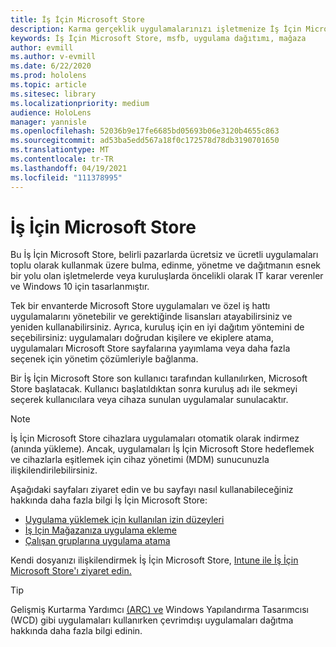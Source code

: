 ```yaml
---
title: İş İçin Microsoft Store
description: Karma gerçeklik uygulamalarınızı işletmenize İş İçin Microsoft Store uygulamalarla nasıl çalışılır?
keywords: İş İçin Microsoft Store, msfb, uygulama dağıtımı, mağaza
author: evmill
ms.author: v-evmill
ms.date: 6/22/2020
ms.prod: hololens
ms.topic: article
ms.sitesec: library
ms.localizationpriority: medium
audience: HoloLens
manager: yannisle
ms.openlocfilehash: 52036b9e17fe6685bd05693b06e3120b4655c863
ms.sourcegitcommit: ad53ba5edd567a18f0c172578d78db3190701650
ms.translationtype: MT
ms.contentlocale: tr-TR
ms.lasthandoff: 04/19/2021
ms.locfileid: "111378995"
---
```

# <a name="microsoft-store-for-business"></a>İş İçin Microsoft Store

Bu İş İçin Microsoft Store, belirli pazarlarda ücretsiz ve ücretli uygulamaları toplu olarak kullanmak üzere bulma, edinme, yönetme ve dağıtmanın esnek bir yolu olan işletmelerde veya kuruluşlarda öncelikli olarak IT karar verenler ve Windows 10 için tasarlanmıştır. 

Tek bir envanterde Microsoft Store uygulamaları ve özel iş hattı uygulamalarını yönetebilir ve gerektiğinde lisansları atayabilirsiniz ve yeniden kullanabilirsiniz. Ayrıca, kuruluş için en iyi dağıtım yöntemini de seçebilirsiniz: uygulamaları doğrudan kişilere ve ekiplere atama, uygulamaları Microsoft Store sayfalarına yayımlama veya daha fazla seçenek için yönetim çözümleriyle bağlanma.

Bir İş İçin Microsoft Store son kullanıcı tarafından kullanılırken, Microsoft Store başlatacak. Kullanıcı başlatıldıktan sonra kuruluş adı ile sekmeyi seçerek kullanıcılara veya cihaza sunulan uygulamalar sunulacaktır.

> [!Note] 
> İş İçin Microsoft Store cihazlara uygulamaları otomatik olarak indirmez (anında yükleme). Ancak, uygulamaları İş İçin Microsoft Store hedeflemek ve cihazlarla eşitlemek için cihaz yönetimi (MDM) sunucunuzla ilişkilendirilebilirsiniz.

Aşağıdaki sayfaları ziyaret edin ve bu sayfayı nasıl kullanabileceğiniz hakkında daha fazla bilgi İş İçin Microsoft Store:
* [Uygulama yüklemek için kullanılan izin düzeyleri](https://docs.microsoft.com/mem/intune/configuration/device-restrictions-windows-holographic#app-store)
* [İş Için Mağazanıza uygulama ekleme](https://docs.microsoft.com/mem/intune/apps/store-apps-windows)
* [Çalışan gruplarına uygulama atama](https://docs.microsoft.com/mem/intune/apps/windows-store-for-business)

Kendi dosyanızı ilişkilendirmek İş İçin Microsoft Store, [Intune ile İş İçin Microsoft Store'ı ziyaret edin.](https://docs.microsoft.com/mem/intune/apps/windows-store-for-business#associate-your-microsoft-store-for-business-account-with-intune)

> [!Tip] 
> Gelişmiş Kurtarma Yardımcı [(ARC) ve](https://docs.microsoft.com/microsoft-store/distribute-offline-apps) Windows Yapılandırma Tasarımcısı (WCD) gibi uygulamaları kullanırken çevrimdışı uygulamaları dağıtma hakkında daha fazla bilgi edinin.
